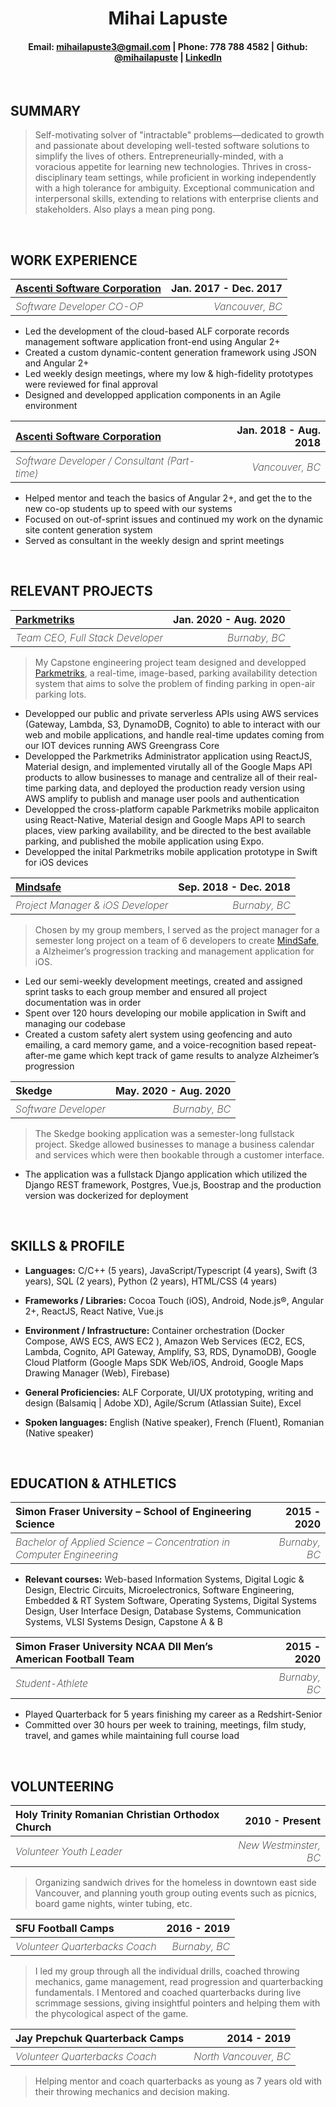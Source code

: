 # **<center> Mihai Lapuste </center>**
#### <center> Email: mihailapuste3@gmail.com | Phone: 778 788 4582 | Github: [@mihailapuste](https://github.com/mihailapuste "Github Profile") | [LinkedIn](www.linkedin.com/in/mihai-lapuste "LinkedIn Profile") </center>

<br>

**SUMMARY**
---
>Self-motivating solver of "intractable" problems—dedicated to growth and passionate about developing well-tested software solutions to simplify the lives of others. Entrepreneurially-minded, with a voracious appetite for learning new technologies. Thrives in cross-disciplinary team settings, while proficient in working independently with a high tolerance for ambiguity. Exceptional communication and interpersonal skills, extending to relations with enterprise clients and stakeholders. Also plays a mean ping pong.

<br>

**WORK EXPERIENCE**
---

<table style="width: 100%; border: none !important;">
<tr>
<th align="left"><a href="https://www.ascenticorp.com/">Ascenti Software Corporation</a></th>
<th align="right">Jan. 2017 - Dec. 2017</th>
</tr>
<tr>
<th align="left" style="font-weight: 200 !important"><i> Software Developer CO-OP </i></th>
<th align="right" style="font-weight: 200 !important"><i> Vancouver, BC </i></th>
</tr>
</table>

* Led the development of the cloud-based ALF corporate records management software
application front-end using Angular 2+
* Created a custom dynamic-content generation framework using JSON and Angular 2+
* Led weekly design meetings, where my low & high-fidelity prototypes were reviewed for final
approval
* Designed and developped application components in an Agile environment

<table style="width: 100%; border: none !important;">
<tr>
<th align="left"><a href="https://www.ascenticorp.com/">Ascenti Software Corporation</a></th>
<th align="right">Jan. 2018 - Aug. 2018</th>
</tr>
<tr>
<th align="left" style="font-weight: 200 !important"><i> Software Developer / Consultant (Part-time)</i></th>
<th align="right" style="font-weight: 200 !important"><i> Vancouver, BC </i></th>
</tr>
</table>

* Helped mentor and teach the basics of Angular 2+, and get the to the new co-op students up to speed with our systems
* Focused on out-of-sprint issues and continued my work on the dynamic site content generation system
* Served as consultant in the weekly design and sprint meetings

<br>

**RELEVANT PROJECTS**
---

<table style="width: 100%; border: none !important;">
<tr>
<th align="left"><a href="https://vimeo.com/451231244">Parkmetriks </a></th>
<th align="right">Jan. 2020 - Aug. 2020</th>
</tr>
<tr>
<th align="left" style="font-weight: 200 !important"><i> Team CEO, Full Stack Developer</i></th>
<th align="right" style="font-weight: 200 !important"><i> Burnaby, BC </i></th>
</tr>
</table>

>My Capstone engineering project team designed and developped [Parkmetriks](https://vimeo.com/451231244 "Parkmetriks Smart City Parking Availability Detection System"), a real-time, image-based, parking availability detection system that aims to solve the problem of finding parking in open-air parking lots.

* Developped our public and private serverless APIs using AWS services (Gateway, Lambda, S3, DynamoDB, Cognito) to able to interact with our web and mobile applications, and handle real-time updates coming from our IOT devices running AWS Greengrass Core
* Developped the Parkmetriks Administrator application using ReactJS, Material design, and implemented virutally all of the Google Maps API products to allow businesses to manage and centralize all of their real-time parking data, and deployed the production ready version using AWS amplify to publish and manage user pools and authentication
* Developped the cross-platform capable Parkmetriks mobile applicaiton using React-Native, Material design and Google Maps API to search places, view parking availability, and be directed to the best available parking, and published the mobile application using Expo.
* Developped the inital Parkmetriks mobile application prototype in Swift for iOS devices

<table style="width: 100%; border: none !important;">
<tr>
<th align="left"><a href="https://www.youtube.com/watch?v=TXwzay5DQRA">Mindsafe</a></th>
<th align="right">Sep. 2018 - Dec. 2018</th>
</tr>
<tr>
<th align="left" style="font-weight: 200 !important"><i> Project Manager & iOS Developer</i></th>
<th align="right" style="font-weight: 200 !important"><i> Burnaby, BC </i></th>
</tr>
</table>

>Chosen by my group members, I served as the project manager for a semester long project on a team of 6 developers to create [MindSafe](https://www.youtube.com/watch?v=TXwzay5DQRA "Alzheimer’s progression tracking and management application"), a Alzheimer’s progression tracking and management application for iOS.

* Led our semi-weekly development meetings, created and assigned sprint tasks to each group member and ensured all project documentation was in order
* Spent over 120 hours developing our mobile application in Swift and managing our codebase
* Created a custom safety alert system using geofencing and auto emailing, a card memory game, and a voice-recognition based repeat-after-me game which kept track of game results to analyze Alzheimer’s progression

<table style="width: 100%; border: none !important;">
<tr>
<th align="left">Skedge</th>
<th align="right">May. 2020 - Aug. 2020</th>
</tr>
<tr>
<th align="left" style="font-weight: 200 !important"><i> Software Developer</i></th>
<th align="right" style="font-weight: 200 !important"><i> Burnaby, BC </i></th>
</tr>
</table>

>The Skedge booking application was a semester-long fullstack project. Skedge allowed businesses to manage a business calendar and services which were then bookable through a customer interface.

* The application was a fullstack Django application which utilized the Django REST framework, Postgres, Vue.js, Boostrap and the production version was dockerized for deployment

<br>

**SKILLS & PROFILE**
---

- **Languages:** C/C++ (5 years), JavaScript/Typescript (4 years), Swift (3 years), SQL (2 years), Python (2 years), HTML/CSS (4 years)

- **Frameworks / Libraries:** Cocoa Touch (iOS), Android, Node.js®, Angular 2+, ReactJS, React Native, Vue.js

- **Environment / Infrastructure:** Container orchestration (Docker Compose, AWS ECS, AWS EC2 ), Amazon Web Services (EC2, ECS, Lambda, Cognito, API Gateway, Amplify, S3, RDS, DynamoDB), Google Cloud Platform (Google Maps SDK Web/iOS, Android, Google Maps Drawing Manager (Web), Firebase)

- **General Proficiencies:** ALF Corporate, UI/UX prototyping, writing and design (Balsamiq | Adobe XD), Agile/Scrum (Atlassian Suite), Excel

- **Spoken languages:** English (Native speaker), French (Fluent), Romanian (Native speaker)

<br>

**EDUCATION & ATHLETICS**
---
<table style="width: 100%; border: none !important;">
<tr>
<th align="left">Simon Fraser University – School of Engineering Science</th>
<th align="right">2015 - 2020</th>
</tr>
<tr>
<th align="left" style="font-weight: 200 !important"><i>Bachelor of Applied Science – Concentration in Computer Engineering</i></th>
<th align="right" style="font-weight: 200 !important"><i> Burnaby, BC </i></th>
</tr>
</table>

- **Relevant courses:** Web-based Information Systems, Digital Logic & Design, Electric Circuits,
Microelectronics, Software Engineering, Embedded & RT System Software, Operating Systems, Digital
Systems Design, User Interface Design, Database Systems, Communication Systems, VLSI Systems
Design, Capstone A & B

<table style="width: 100%; border: none !important;">
<tr>
<th align="left">Simon Fraser University NCAA DII Men’s American Football Team</th>
<th align="right">2015 - 2020</th>
</tr>
<tr>
<th align="left" style="font-weight: 200 !important"><i>Student-Athlete</i></th>
<th align="right" style="font-weight: 200 !important"><i> Burnaby, BC </i></th>
</tr>
</table>

* Played Quarterback for 5 years finishing my career as a Redshirt-Senior
* Committed over 30 hours per week to training, meetings, film study, travel, and games while maintaining
full course load

<br>

**VOLUNTEERING**
---

<table style="width: 100%; border: none !important;">
<tr>
<th align="left">Holy Trinity Romanian Christian Orthodox Church</th>
<th align="right">2010 - Present</th>
</tr>
<tr>
<th align="left" style="font-weight: 200 !important"><i>Volunteer Youth Leader</i></th>
<th align="right" style="font-weight: 200 !important"><i> New Westminster, BC </i></th>
</tr>
</table>

> Organizing sandwich drives for the homeless in downtown east side Vancouver, and planning youth group outing events such as picnics, board game nights, winter tubing, etc.


<table style="width: 100%; border: none !important;">
<tr>
<th align="left">SFU Football Camps</th>
<th align="right">2016 - 2019</th>
</tr>
<tr>
<th align="left" style="font-weight: 200 !important"><i>Volunteer Quarterbacks Coach</i></th>
<th align="right" style="font-weight: 200 !important"><i> Burnaby, BC </i></th>
</tr>
</table>

> I led my group through all the individual drills, coached throwing mechanics, game management, read progression and quarterbacking fundamentals. I Mentored and coached quarterbacks during live scrimmage sessions, giving insightful pointers and helping them with the phycological aspect of the game.

<table style="width: 100%; border: none !important;">
<tr>
<th align="left"> Jay Prepchuk Quarterback Camps</th>
<th align="right">2014 - 2019</th>
</tr>
<tr>
<th align="left" style="font-weight: 200 !important"><i>Volunteer Quarterbacks Coach</i></th>
<th align="right" style="font-weight: 200 !important"><i> North Vancouver, BC </i></th>
</tr>
</table>

> Helping mentor and coach quarterbacks as young as 7 years old with their throwing mechanics and decision making.